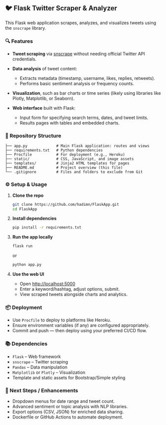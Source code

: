 ## 🐦 Flask Twitter Scraper & Analyzer

This Flask web application scrapes, analyzes, and visualizes tweets using the `snscrape` library.

### 🔍 Features

* **Tweet scraping** via [snscrape](https://github.com/JustAnotherArchivist/snscrape) without needing official Twitter API credentials.
* **Data analysis** of tweet content:

  * Extracts metadata (timestamp, username, likes, replies, retweets).
  * Performs basic sentiment analysis or frequency counts.
* **Visualization**, such as bar charts or time series (likely using libraries like Plotly, Matplotlib, or Seaborn).
* **Web interface** built with Flask:

  * Input form for specifying search terms, dates, and tweet limits.
  * Results pages with tables and embedded charts.

### 📁 Repository Structure

```
├── app.py             # Main Flask application: routes and views
├── requirements.txt   # Python dependencies
├── Procfile           # For deployment (e.g., Heroku)
├── static/            # CSS, JavaScript, and image assets
├── templates/         # Jinja2 HTML templates for pages
├── README.md          # Project overview (this file)
└── .gitignore         # Files and folders to exclude from Git
```

### ⚙️ Setup & Usage

1. **Clone the repo**

   ```bash
   git clone https://github.com/hadimn/FlaskApp.git
   cd FlaskApp
   ```
2. **Install dependencies**

   ```bash
   pip install -r requirements.txt
   ```
3. **Run the app locally**

   ```bash
   flask run
   ```

   or

   ```bash
   python app.py
   ```
4. **Use the web UI**

   * Open [http://localhost:5000](http://localhost:5000)
   * Enter a keyword/hashtag, adjust options, submit.
   * View scraped tweets alongside charts and analytics.

### 📦 Deployment

* Use `Procfile` to deploy to platforms like Heroku.
* Ensure environment variables (if any) are configured appropriately.
* Commit and push — then deploy using your preferred CI/CD flow.

### 📚 Dependencies

* `Flask` – Web framework
* `snscrape` – Twitter scraping
* `Pandas` – Data manipulation
* `Matplotlib` or `Plotly` – Visualization
* Template and static assets for Bootstrap/Simple styling

### 🚀 Next Steps / Enhancements

* Dropdown menus for date range and tweet count.
* Advanced sentiment or topic analysis with NLP libraries.
* Export options (CSV, JSON) for enriched data sharing.
* Dockerfile or GitHub Actions to automate deployment.
